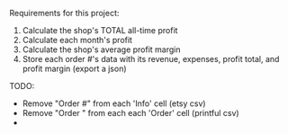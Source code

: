 Requirements for this project:

1. Calculate the shop's TOTAL all-time profit
2. Calculate each month's profit
3. Calculate the shop's average profit margin
4. Store each order #'s data with its revenue, expenses, profit total, and profit margin (export a json)


TODO:

- Remove "Order #" from each 'Info' cell (etsy csv)
- Remove "Order " from each each 'Order' cell (printful csv) 
- 
